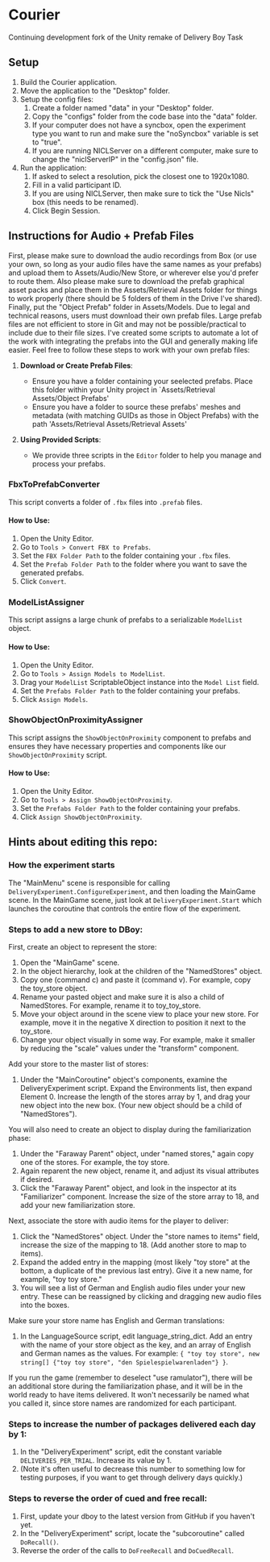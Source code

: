 # Courier
Continuing development fork of the Unity remake of Delivery Boy Task

## Setup
1. Build the Courier application.
1. Move the application to the "Desktop" folder.
1. Setup the config files:
    1. Create a folder named "data" in your "Desktop" folder.
    1. Copy the "configs" folder from the code base into the "data" folder.
    1. If your computer does not have a syncbox, open the experiment type you want to run and make sure the "noSyncbox" variable is set to "true".
    1. If you are running NICLServer on a different computer, make sure to change the "niclServerIP" in the "config.json" file.
1. Run the application:
    1. If asked to select a resolution, pick the closest one to 1920x1080.
    1. Fill in a valid participant ID.
    1. If you are using NICLServer, then make sure to tick the "Use Nicls" box (this needs to be renamed).
    1. Click Begin Session.

## Instructions for Audio + Prefab Files
First, please make sure to download the audio recordings from Box (or use your own, so long as your audio files have the same names as your prefabs) and upload them to Assets/Audio/New Store, or wherever else you'd prefer to route them. Also please make sure to download the prefab graphical asset packs and place them in the Assets/Retrieval Assets folder for things to work properly (there should be 5 folders of them in the Drive I've shared). Finally, put the "Object Prefab" folder in Assets/Models. Due to legal and technical reasons, users must download their own prefab files. Large prefab files are not efficient to store in Git and may not be possible/practical to include due to their file sizes. I've created some scripts to automate a lot of the work with integrating the prefabs into the GUI and generally making life easier. Feel free to follow these steps to work with your own prefab files:

1. **Download or Create Prefab Files**:
    - Ensure you have a folder containing your seelected prefabs. Place this folder within your Unity project in `Assets/Retrieval Assets/Object Prefabs'
    - Ensure you have a folder to source these prefabs' meshes and metadata (with matching GUIDs as those in Object Prefabs) with the path 'Assets/Retrieval Assets/Retrieval Assets'

2. **Using Provided Scripts**:
    - We provide three scripts in the `Editor` folder to help you manage and process your prefabs.

### FbxToPrefabConverter
This script converts a folder of `.fbx` files into `.prefab` files.

#### How to Use:
1. Open the Unity Editor.
2. Go to `Tools > Convert FBX to Prefabs`.
3. Set the `FBX Folder Path` to the folder containing your `.fbx` files.
4. Set the `Prefab Folder Path` to the folder where you want to save the generated prefabs.
5. Click `Convert`.

### ModelListAssigner
This script assigns a large chunk of prefabs to a serializable `ModelList` object.

#### How to Use:
1. Open the Unity Editor.
2. Go to `Tools > Assign Models to ModelList`.
3. Drag your `ModelList` ScriptableObject instance into the `Model List` field.
4. Set the `Prefabs Folder Path` to the folder containing your prefabs.
5. Click `Assign Models`.

### ShowObjectOnProximityAssigner
This script assigns the `ShowObjectOnProximity` component to prefabs and ensures they have necessary properties and components like our `ShowObjectOnProximity` script.

#### How to Use:
1. Open the Unity Editor.
2. Go to `Tools > Assign ShowObjectOnProximity`.
3. Set the `Prefabs Folder Path` to the folder containing your prefabs.
4. Click `Assign ShowObjectOnProximity`.

## Hints about editing this repo:
### How the experiment starts
The "MainMenu" scene is responsible for calling `DeliveryExperiment.ConfigureExperiment`, and then loading the MainGame scene. In the MainGame scene, just look at `DeliveryExperiment.Start` which launches the coroutine that controls the entire flow of the experiment.

### Steps to add a new store to DBoy:
First, create an object to represent the store:
1. Open the "MainGame" scene.
1. In the object hierarchy, look at the children of the "NamedStores" object.
1. Copy one (command c) and paste it (command v). For example, copy the toy_store object.
1. Rename your pasted object and make sure it is also a child of NamedStores. For example, rename it to toy_toy_store.
1. Move your object around in the scene view to place your new store. For example, move it in the negative X direction to position it next to the toy_store.
1. Change your object visually in some way. For example, make it smaller by reducing the "scale" values under the "transform" component.

Add your store to the master list of stores:
1. Under the "MainCoroutine" object's components, examine the DeliveryExperiment script. Expand the Environments list, then expand Element 0. Increase the length of the stores array by 1, and drag your new object into the new box. (Your new object should be a child of "NamedStores").

You will also need to create an object to display during the familiarization phase:
1. Under the "Faraway Parent" object, under "named stores," again copy one of the stores. For example, the toy store.
1. Again reparent the new object, rename it, and adjust its visual attributes if desired.
1. Click the "Faraway Parent" object, and look in the inspector at its "Familiarizer" component. Increase the size of the store array to 18, and add your new familiarization store.

Next, associate the store with audio items for the player to deliver:
1. Click the "NamedStores" object. Under the "store names to items" field, increase the size of the mapping to 18. (Add another store to map to items).
1. Expand the added entry in the mapping (most likely "toy store" at the bottom, a duplicate of the previous last entry). Give it a new name, for example, "toy toy store."
1. You will see a list of German and English audio files under your new entry. These can be reassigned by clicking and dragging new audio files into the boxes.

Make sure your store name has English and German translations:
1. In the LanguageSource script, edit language_string_dict. Add an entry with the name of your store object as the key, and an array of English and German names as the values. For example: `{ "toy toy store", new string[] {"toy toy store", "den Spielespielwarenladen"} }`.

If you run the game (remember to deselect "use ramulator"), there will be an additional store during the familiarization phase, and it will be in the world ready to have items delivered. It won't necessarily be named what you called it, since store names are randomized for each participant.

### Steps to increase the number of packages delivered each day by 1:
1. In the "DeliveryExperiment" script, edit the constant variable `DELIVERIES_PER_TRIAL`. Increase its value by 1.
1. (Note it's often useful to decrease this number to something low for testing purposes, if you want to get through delivery days quickly.)

### Steps to reverse the order of cued and free recall:
1. First, update your dboy to the latest version from GitHub if you haven't yet.
1. In the "DeliveryExperiment" script, locate the "subcoroutine" called `DoRecall()`.
1. Reverse the order of the calls to `DoFreeRecall` and `DoCuedRecall`.
